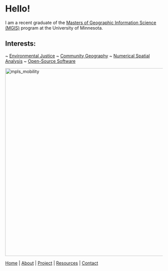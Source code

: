 # Hello!

I am a recent graduate of the [Masters of Geographic Information Science (MGIS)](https://cla.umn.edu/mgis/about/program-thats-map) program at the University of Minnesota.

## Interests:

~ [Environmental Justice](https://rwhendrickson.github.io/Portfolio/Foci/ej.md)
~ [Community Geography](https://rwhendrickson.github.io/Portfolio/Foci/community_geography.md)
~ [Numerical Spatial Analysis](https://rwhendrickson.github.io/Portfolio/Foci/numerical_spatial.md)
~ [Open-Source Software](https://rwhendrickson.github.io/Portfolio/Foci/open_source.md)


<img src="https://rwhendrickson.github.io/Portfolio/figs/mpls_mobility.png" alt="mpls_mobility" width="600"/>

[Home](https://rwhendrickson.github.io/Portfolio/index.md) | [About](https://rwhendrickson.github.io/Portfolio/about.md) | [Project](https://rwhendrickson.github.io/Portfolio/projects.md) | [Resources](https://rwhendrickson.github.io/Portfolio/resources.md) | [Contact](https://rwhendrickson.github.io/Portfolio/condact.md)
